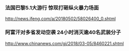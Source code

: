 ### 法国巴黎5.1大游行 惊现打砸纵火暴力场面
http://news.ifeng.com/a/20180502/58026400_0.shtml
### 阿富汗对多省发动空袭 24小时消灭逾40名武装分子
http://www.chinanews.com/gj/2018/03-05/8460221.shtml